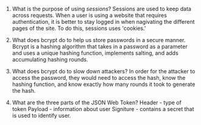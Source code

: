 <!-- Answers to the Short Answer Essay Questions go here -->

1. What is the purpose of using _sessions_?
Sessions are used to keep data across requests. When a user is using a website that requires authentication, it is better to stay logged in when nagivating the different pages of the site. To do this, sessions uses 'cookies.'

2. What does bcrypt do to help us store passwords in a secure manner.
Bcrypt is a hashing algorithm that takes in a password as a parameter and uses a unique hashing function, implements salting, and adds accumulating hashing rounds.

3. What does bcrypt do to slow down attackers?
In order for the attacker to access the password, they would need to access the hash, know the hashing function, and know exactly how many rounds it took to generate the hash.

4. What are the three parts of the JSON Web Token?
Header - type of token
Payload - information about user
Signiture - contains a secret that is used to identify user.
